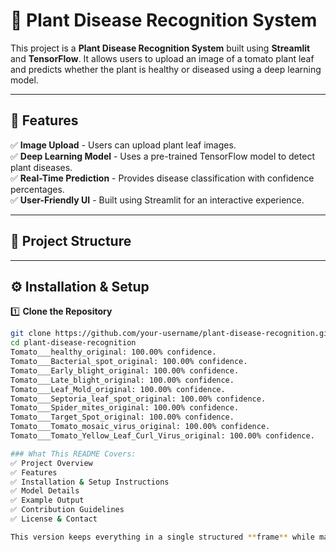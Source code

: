 # 🌿 Plant Disease Recognition System

This project is a **Plant Disease Recognition System** built using **Streamlit** and **TensorFlow**. It allows users to upload an image of a tomato plant leaf and predicts whether the plant is healthy or diseased using a deep learning model.

---

## 🚀 Features
✅ **Image Upload** - Users can upload plant leaf images.  
✅ **Deep Learning Model** - Uses a pre-trained TensorFlow model to detect plant diseases.  
✅ **Real-Time Prediction** - Provides disease classification with confidence percentages.  
✅ **User-Friendly UI** - Built using Streamlit for an interactive experience.  

---

## 📂 Project Structure


---

## ⚙️ Installation & Setup  
1️⃣ **Clone the Repository**  
```bash
git clone https://github.com/your-username/plant-disease-recognition.git
cd plant-disease-recognition
Tomato___healthy_original: 100.00% confidence.
Tomato___Bacterial_spot_original: 100.00% confidence.
Tomato___Early_blight_original: 100.00% confidence.
Tomato___Late_blight_original: 100.00% confidence.
Tomato___Leaf_Mold_original: 100.00% confidence.
Tomato___Septoria_leaf_spot_original: 100.00% confidence.
Tomato___Spider_mites_original: 100.00% confidence.
Tomato___Target_Spot_original: 100.00% confidence.
Tomato___Tomato_mosaic_virus_original: 100.00% confidence.
Tomato___Tomato_Yellow_Leaf_Curl_Virus_original: 100.00% confidence.

### What This README Covers:
✅ Project Overview  
✅ Features  
✅ Installation & Setup Instructions  
✅ Model Details  
✅ Example Output  
✅ Contribution Guidelines  
✅ License & Contact  

This version keeps everything in a single structured **frame** while maintaining readability. You can replace placeholders (`your-username`, `your-email@example.com`) with actual details before uploading to GitHub. 🚀
